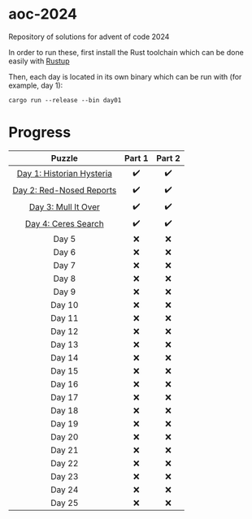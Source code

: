 # aoc-2024
Repository of solutions for advent of code 2024

In order to run these, first install the Rust toolchain which can be done easily with [Rustup](https://rustup.rs/)

Then, each day is located in its own binary which can be run with (for example, day 1):

```
cargo run --release --bin day01
```

# Progress
|Puzzle|Part 1|Part 2|
|:-:|:-:|:-:|
|[Day 1: Historian Hysteria](https://adventofcode.com/2024/day/1)|:heavy_check_mark:|:heavy_check_mark:|
|[Day 2: Red-Nosed Reports](https://adventofcode.com/2024/day/2)|:heavy_check_mark:|:heavy_check_mark:|
|[Day 3: Mull It Over](https://adventofcode.com/2024/day/3)|:heavy_check_mark:|:heavy_check_mark:|
|[Day 4: Ceres Search](https://adventofcode.com/2024/day/4)|:heavy_check_mark:|:heavy_check_mark:|
|Day 5|:x:|:x:|
|Day 6|:x:|:x:|
|Day 7|:x:|:x:|
|Day 8|:x:|:x:|
|Day 9|:x:|:x:|
|Day 10|:x:|:x:|
|Day 11|:x:|:x:|
|Day 12|:x:|:x:|
|Day 13|:x:|:x:|
|Day 14|:x:|:x:|
|Day 15|:x:|:x:|
|Day 16|:x:|:x:|
|Day 17|:x:|:x:|
|Day 18|:x:|:x:|
|Day 19|:x:|:x:|
|Day 20|:x:|:x:|
|Day 21|:x:|:x:|
|Day 22|:x:|:x:|
|Day 23|:x:|:x:|
|Day 24|:x:|:x:|
|Day 25|:x:|:x:|
